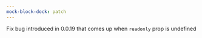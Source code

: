 ```yaml
---
mock-block-dock: patch
---
```


Fix bug introduced in 0.0.19 that comes up when `readonly` prop is undefined
